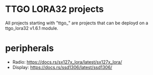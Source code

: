 # TTGO LORA32 projects

All projects starting with "ttgo_" are projects that can be deployd on a ttgo_lora32 v1.6.1 module.

# peripherals

* Radio: https://docs.rs/sx127x_lora/latest/sx127x_lora/
* Display: https://docs.rs/ssd1306/latest/ssd1306/
